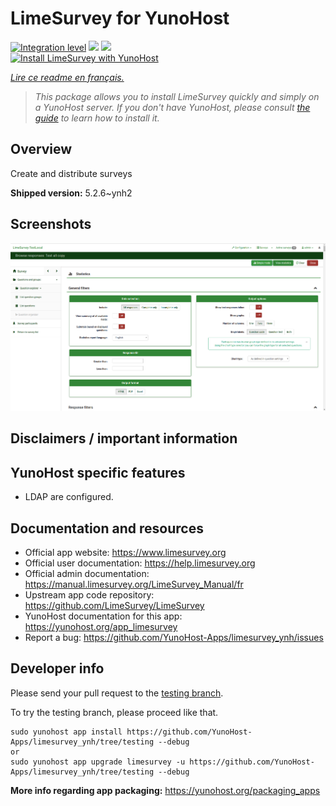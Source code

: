 <!--
N.B.: This README was automatically generated by https://github.com/YunoHost/apps/tree/master/tools/README-generator
It shall NOT be edited by hand.
-->

# LimeSurvey for YunoHost

[![Integration level](https://dash.yunohost.org/integration/limesurvey.svg)](https://dash.yunohost.org/appci/app/limesurvey) ![](https://ci-apps.yunohost.org/ci/badges/limesurvey.status.svg) ![](https://ci-apps.yunohost.org/ci/badges/limesurvey.maintain.svg)  
[![Install LimeSurvey with YunoHost](https://install-app.yunohost.org/install-with-yunohost.svg)](https://install-app.yunohost.org/?app=limesurvey)

*[Lire ce readme en français.](./README_fr.md)*

> *This package allows you to install LimeSurvey quickly and simply on a YunoHost server.
If you don't have YunoHost, please consult [the guide](https://yunohost.org/#/install) to learn how to install it.*

## Overview

Create and distribute surveys

**Shipped version:** 5.2.6~ynh2



## Screenshots

![](./doc/screenshots/create_html_statistic_screen.png)

## Disclaimers / important information

## YunoHost specific features

* LDAP are configured.
## Documentation and resources

* Official app website: https://www.limesurvey.org
* Official user documentation: https://help.limesurvey.org
* Official admin documentation: https://manual.limesurvey.org/LimeSurvey_Manual/fr
* Upstream app code repository: https://github.com/LimeSurvey/LimeSurvey
* YunoHost documentation for this app: https://yunohost.org/app_limesurvey
* Report a bug: https://github.com/YunoHost-Apps/limesurvey_ynh/issues

## Developer info

Please send your pull request to the [testing branch](https://github.com/YunoHost-Apps/limesurvey_ynh/tree/testing).

To try the testing branch, please proceed like that.
```
sudo yunohost app install https://github.com/YunoHost-Apps/limesurvey_ynh/tree/testing --debug
or
sudo yunohost app upgrade limesurvey -u https://github.com/YunoHost-Apps/limesurvey_ynh/tree/testing --debug
```

**More info regarding app packaging:** https://yunohost.org/packaging_apps